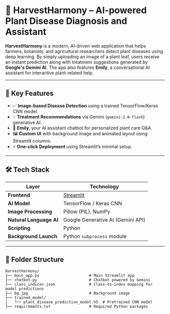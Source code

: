 # 🌿 HarvestHarmony – AI-powered Plant Disease Diagnosis and Assistant

**HarvestHarmony** is a modern, AI-driven web application that helps farmers, botanists, and agricultural researchers detect plant diseases using deep learning. By simply uploading an image of a plant leaf, users receive an instant prediction along with treatment suggestions generated by **Google's Gemini AI**. The app also features **Emily**, a conversational AI assistant for interactive plant-related help.

---

## 🧠 Key Features

- ✅ **Image-based Disease Detection** using a trained TensorFlow/Keras CNN model.
- 💡 **Treatment Recommendations** via Gemini (`gemini-2.0-flash`) generative AI.
- 🤖 **Emily**, your AI assistant chatbot for personalized plant care Q&A.
- 🖼️ **Custom UI** with background image and animated layout using Streamlit columns.
- ⚡ **One-click Deployment** using Streamlit’s minimal setup.

---

## 🛠️ Tech Stack

| Layer        | Technology              |
|--------------|--------------------------|
| **Frontend** | [Streamlit](https://streamlit.io/) |
| **AI Model** | TensorFlow / Keras CNN |
| **Image Processing** | Pillow (PIL), NumPy |
| **Natural Language AI** | Google Generative AI (Gemini API) |
| **Scripting** | Python |
| **Background Launch** | Python `subprocess` module |

---

## 📁 Folder Structure

```plaintext
HarvestHarmony/
├── main_app.py                      # Main Streamlit app
├── chatbot.py                       # Chatbot powered by Gemini
├── class_indices.json               # Class-to-index mapping for model predictions
├── bg.jpg                           # Background image
├── trained_model/
│   └── plant_disease_prediction_model.h5  # Pretrained CNN model
├── requirements.txt                 # Required Python packages
